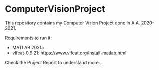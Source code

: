 # ComputerVisionProject

This repository contains my Computer Vision Project done in A.A. 2020-2021.

Requirements to run it:
- MATLAB 2021a 
- vlfeat-0.9.21: https://www.vlfeat.org/install-matlab.html

Check the Project Report to understand more...
